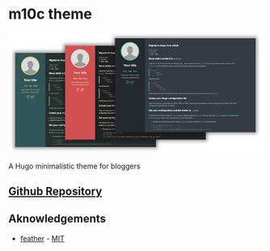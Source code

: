 # m10c theme

![Intro](https://github.com/vaga/hugo-theme-m10c/blob/master/images/cover.png)

A Hugo minimalistic theme for bloggers

## [Github Repository](https://github.com/vaga/hugo-theme-m10c)

## Aknowledgements

- [feather](https://feathericons.com/) - [MIT](https://github.com/feathericons/feather/blob/master/LICENSE)
